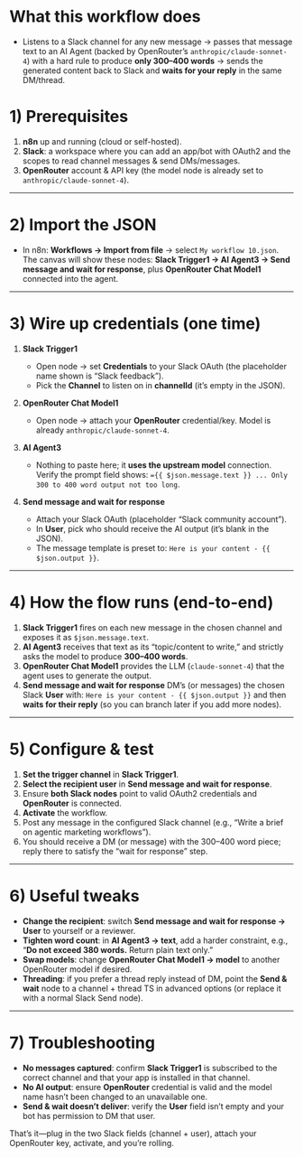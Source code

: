 

# What this workflow does

* Listens to a Slack channel for any new message → passes that message text to an AI Agent (backed by OpenRouter’s `anthropic/claude-sonnet-4`) with a hard rule to produce **only 300–400 words** → sends the generated content back to Slack and **waits for your reply** in the same DM/thread. 



# 1) Prerequisites

1. **n8n** up and running (cloud or self-hosted).
2. **Slack**: a workspace where you can add an app/bot with OAuth2 and the scopes to read channel messages & send DMs/messages.
3. **OpenRouter** account & API key (the model node is already set to `anthropic/claude-sonnet-4`). 

---

# 2) Import the JSON

* In n8n: **Workflows → Import from file** → select `My workflow 10.json`.
  The canvas will show these nodes: **Slack Trigger1 → AI Agent3 → Send message and wait for response**, plus **OpenRouter Chat Model1** connected into the agent. 

---

# 3) Wire up credentials (one time)

1. **Slack Trigger1**

   * Open node → set **Credentials** to your Slack OAuth (the placeholder name shown is “Slack feedback”).
   * Pick the **Channel** to listen on in **channelId** (it’s empty in the JSON). 
2. **OpenRouter Chat Model1**

   * Open node → attach your **OpenRouter** credential/key. Model is already `anthropic/claude-sonnet-4`. 
3. **AI Agent3**

   * Nothing to paste here; it **uses the upstream model** connection. Verify the prompt field shows:
     `={{ $json.message.text }} ... Only 300 to 400 word output not too long`. 
4. **Send message and wait for response**

   * Attach your Slack OAuth (placeholder “Slack community account”).
   * In **User**, pick who should receive the AI output (it’s blank in the JSON).
   * The message template is preset to:
     `Here is your content - {{ $json.output }}`. 

---

# 4) How the flow runs (end-to-end)

1. **Slack Trigger1** fires on each new message in the chosen channel and exposes it as `$json.message.text`. 
2. **AI Agent3** receives that text as its “topic/content to write,” and strictly asks the model to produce **300–400 words**. 
3. **OpenRouter Chat Model1** provides the LLM (`claude-sonnet-4`) that the agent uses to generate the output. 
4. **Send message and wait for response** DM’s (or messages) the chosen Slack **User** with:
   `Here is your content - {{ $json.output }}` and then **waits for their reply** (so you can branch later if you add more nodes). 

---

# 5) Configure & test

1. **Set the trigger channel** in **Slack Trigger1**.
2. **Select the recipient user** in **Send message and wait for response**.
3. Ensure **both Slack nodes** point to valid OAuth2 credentials and **OpenRouter** is connected. 
4. **Activate** the workflow.
5. Post any message in the configured Slack channel (e.g., “Write a brief on agentic marketing workflows”).
6. You should receive a DM (or message) with the 300–400 word piece; reply there to satisfy the “wait for response” step. 

---

# 6) Useful tweaks

* **Change the recipient**: switch **Send message and wait for response → User** to yourself or a reviewer. 
* **Tighten word count**: in **AI Agent3 → text**, add a harder constraint, e.g., “**Do not exceed 380 words.** Return plain text only.” 
* **Swap models**: change **OpenRouter Chat Model1 → model** to another OpenRouter model if desired. 
* **Threading**: if you prefer a thread reply instead of DM, point the **Send & wait** node to a channel + thread TS in advanced options (or replace it with a normal Slack Send node). 

---

# 7) Troubleshooting

* **No messages captured**: confirm **Slack Trigger1** is subscribed to the correct channel and that your app is installed in that channel. 
* **No AI output**: ensure **OpenRouter** credential is valid and the model name hasn’t been changed to an unavailable one. 
* **Send & wait doesn’t deliver**: verify the **User** field isn’t empty and your bot has permission to DM that user. 

That’s it—plug in the two Slack fields (channel + user), attach your OpenRouter key, activate, and you’re rolling. 
